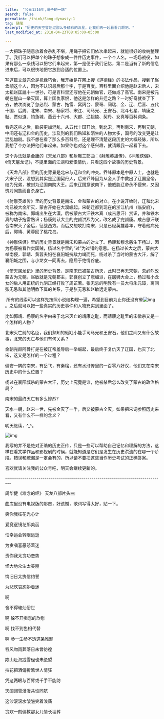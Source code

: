 ```yaml
---
title:  "公元1316年,绳子的一端"
search: false
permalink: /think/Song-dynasty-1
tag: 随笔
excerpt: "历史的天空曾划过那么多精彩的流星，让我们再一起看看几颗吧。"
last_modified_at: 2018-04-23T08:05:00-05:00

---
```




一大把珠子随意放着会杂乱不堪，用绳子把它们依次串起来，就能很好的收纳整理了。我们可以把单个的珠子想象成一件件历史事件，一个个人名，一场场战役，如果有那么一条线可以把它们串起来，第一是便于我们记忆，第二是当有了新的信息进来后，可以很快地把它放到合适的位置上。

 

写这篇文章完全是机缘巧合，我开始是在网上搜《道德经》的书法作品，搜到了赵孟頫这个人，因为不认识最后那个字，于是百度。百科里面介绍他是赵宋后人，宋太祖赵匡胤十一世孙，可是百科里还写他在元朝做官，还做成了高官。南宋是被元朝在崖山一举灭国，算上国仇家恨，他这是怎样的升迁之路？一时好奇就查了下去，依次浏览了忽必烈、蒙古、拖雷、窝阔台、蒙哥、阔瑞、金、辽、后晋、五代十国、后周、北宋、南宋、杨家将、宋江、司马光、王安石、北斗七星、靖康之耻、贾似道、钓鱼城、燕云十六州、大都、辽祖陵、契丹、女真等百科词条。

 

看完这些之后，脑袋更加混乱，从五代十国开始，到北宋，再到南宋，再到元朝，中间还有辽和金的历史，涉及到的我们熟知和陌生的人物太多，国号的改变更是让混乱加剧。我不想在看了那么多百科后，还是理不清楚这段历史的大概经脉，所以我想了个办法把他们串起来。如果你也对这个感兴趣，就请跟我一起看下去。

 

这个办法就是金庸的《天龙八部》和射雕三部曲：《射雕英雄传》、《神雕侠侣》、《倚天屠龙记》，不提里面的江湖和爱恨情仇，只看这四个故事的历史背景。

 

《天龙八部》里的历史背景是北宋与辽和金的冲突。乔峰原本是中原人士，也就是大宋子民，没想到其实是辽国契丹人，后来乔峰因为从金人手中救出了辽国皇帝，结为兄弟，被封为辽国南院大王。后来辽国意欲南下，他威胁辽帝永不侵宋，又因愧对同族而自杀身亡。

 

《射雕英雄传》里的历史背景是南宋、金和蒙古的对立。在小说开始时，辽和北宋均已被大金所灭，蒙古开始在大漠崛起。宋朝迁都到现在的浙江杭州（临安府），被称为南宋。郭靖出生在大漠，后被蒙古大汗铁木真（成吉思汗）赏识，并和铁木真的幼子拖雷熟识；杨康则认大金的完颜洪烈为父，改名成了完颜康。成吉思汗联合南宋灭了金后，征战西方。而后又想攻打南宋，只是已经英雄暮年，守着他病死后，郭靖、黄蓉回了桃花岛。

 

​       《神雕侠侣》里的历史背景就是南宋和蒙古的对立了。杨康和穆念慈生下杨过，因为杨康被看作卖国贼，杨过名字里的“过”为过错的意思。在杨过长大之后，蒙古大举南侵，郭靖、黄蓉夫妇在襄阳城抗敌力竭而死，杨过杀了当时的蒙古大汗，解了襄阳城之围，与小龙女一同离去，隐居于绝情谷底。

 

​       《倚天屠龙记》里的历史背景，是南宋已被蒙古所灭，此时已再无宋朝，忽必烈改蒙古为元朝。赵敏就是元朝郡主，郭襄创立了峨嵋派，在屠狮大会上，杨过和小龙女的后人用正统的九阴正经打败了周芷若。张无忌的明教有一员大将朱元璋，离间张无忌和其他明教下属的关系，于是张无忌和赵敏远走蒙古。

 

​     所有的线索可以这样先按照小说结构理一遍，希望到目前为止你还没有晕![img](https://res.wx.qq.com/mpres/htmledition/images/icon/common/emotion_panel/emoji_wx/2_06.png)。之后就可以把一些真实的历史事件和人物充实到里面了。

 

比如郭靖、杨康的名字由来于北宋灭亡的靖康之耻，而靖康之耻里的宋徽宗又是一个怎样的人物？

北宋灭亡前的名臣，我们熟知的砸缸小能手司马光和王安石，他们之间又有什么故事，北宋的灭亡与他们有何关系？

金朝完颜阿骨打是在被辽帝羞辱后一举崛起，最后终于复仇灭了辽国，也灭了北宋，这又是怎样的一个过程？

偏安一隅的南宋，有岳飞，有秦桧，还有水浒传里的一百零八好汉，他们又在南宋历史中的什么位置？

杨过在襄阳城杀的蒙古大汗，历史上究竟是谁，他被杀后怎么改变了蒙古的政治格局？

南宋的最终灭亡有多么惨烈?

天水一朝，赵宋一世，先被金灭了一半，后又被蒙古全灭，如果把宋词参照历史来看，又有什么不一样的含义？

明天继续，^_^。

 

![img](https://mmbiz.qpic.cn/mmbiz_jpg/fgOI29GemlmTev9CDhqgcdd4dMXaeKHicug7icLicia4f8f4Vl514G8DBgRiakibrNWkgIZXq5dkSGqTYrUvFFCibYTFA/640?wx_fmt=jpeg)

我写的并不是绝对正确的历史正传，只是一些可以帮助自己记忆和理解的方法，这样在看文学作品和影视剧的时候，就能知道是它们是发生在历史洪流的在哪一个阶段。错误和疏漏是一定会有的，所以请不要把这些当作历史考试的正确答案。

喜欢就请关注我的公众号吧，明天会继续更新的。

\---------------------------------------------------------------------------------

周华健《难念的经》 天龙八部片头曲

曲库里没有电视版的那首，好遗憾，歌词写得太好，贴一下。

 

笑你我枉花光心计

爱竞逐镜花那美丽

怕幸运会转眼远逝

为贪嗔喜恶怒着迷

责你我太贪功恋势

怪大地众生太美丽

悔旧日太执信约誓

为悲欢哀怨妒着迷

啊 

舍不得璀灿俗世

啊 躲不开痴恋的欣慰

啊 找不到色相代替

啊 参一生参不透这条难题

吞风吻雨葬落日未曾彷徨

 

欺山赶海践雪径也未绝望

拈花把酒偏折煞世人情狂

凭这两眼与百臂或千手不能防

天阔阔雪漫漫共谁同航

这沙滚滚水皱皱笑着浪荡

贪欢一刻偏教那女儿情长埋葬